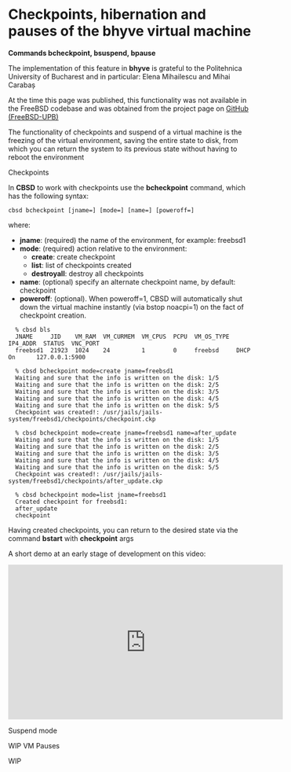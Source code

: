 # Checkpoints, hibernation and pauses of the bhyve virtual machine

**Commands bcheckpoint, bsuspend, bpause**

The implementation of this feature in **bhyve** is grateful to the Politehnica University of Bucharest and in particular: Elena Mihailescu and Mihai Carabaș

At the time this page was published, this functionality was not available in the FreeBSD codebase and was obtained from the project page on [GitHub (FreeBSD-UPB)](https://github.com/FreeBSD-UPB)

The functionality of checkpoints and suspend of a virtual machine is the freezing of the virtual environment, saving the entire state to disk, from which you can return the system to its previous state without having to reboot the environment

Checkpoints

In **CBSD** to work with checkpoints use the **bcheckpoint** command, which has the following syntax:

```
cbsd bcheckpoint [jname=] [mode=] [name=] [poweroff=]
```
where:

- **jname**: (required) the name of the environment, for example: freebsd1
- **mode**: (required) action relative to the environment:
    * **create**: create checkpoint
    * **list**: list of checkpoints created
    * **destroyall**: destroy all checkpoints
- **name**: (optional) specify an alternate checkpoint name, by default: checkpoint
- **poweroff**: (optional). When poweroff=1, CBSD will automatically shut down the virtual machine instantly (via bstop noacpi=1) on the fact of checkpoint creation.

```
  % cbsd bls
  JNAME     JID    VM_RAM  VM_CURMEM  VM_CPUS  PCPU  VM_OS_TYPE  IP4_ADDR  STATUS  VNC_PORT
  freebsd1  21923  1024    24         1        0     freebsd     DHCP      On      127.0.0.1:5900

  % cbsd bcheckpoint mode=create jname=freebsd1
  Waiting and sure that the info is written on the disk: 1/5
  Waiting and sure that the info is written on the disk: 2/5
  Waiting and sure that the info is written on the disk: 3/5
  Waiting and sure that the info is written on the disk: 4/5
  Waiting and sure that the info is written on the disk: 5/5
  Checkpoint was created!: /usr/jails/jails-system/freebsd1/checkpoints/checkpoint.ckp

  % cbsd bcheckpoint mode=create jname=freebsd1 name=after_update
  Waiting and sure that the info is written on the disk: 1/5
  Waiting and sure that the info is written on the disk: 2/5
  Waiting and sure that the info is written on the disk: 3/5
  Waiting and sure that the info is written on the disk: 4/5
  Waiting and sure that the info is written on the disk: 5/5
  Checkpoint was created!: /usr/jails/jails-system/freebsd1/checkpoints/after_update.ckp

  % cbsd bcheckpoint mode=list jname=freebsd1
  Created checkpoint for freebsd1:
  after_update
  checkpoint
```
Having created checkpoints, you can return to the desired state via the command **bstart** with **checkpoint** args

A short demo at an early stage of development on this video:

<iframe width="560" height="315" src="https://www.youtube.com/embed/cyFDnmTKY_c" frameborder="0" allow="accelerometer; autoplay; encrypted-media; gyroscope; picture-in-picture" allowfullscreen></iframe>

Suspend mode

WIP
VM Pauses

WIP
